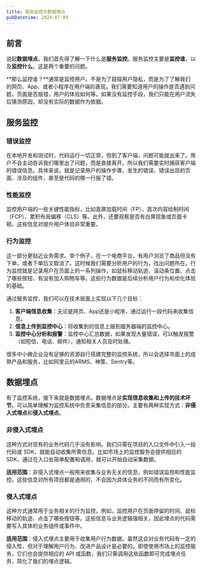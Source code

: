 ```yaml
---
title: 服务监控与数据埋点
pubDatetime: 2024-07-09
---
```


## 前言

说起**数据埋点**，我们首先得了解一下什么是**服务监控**。服务监控主要是**监控谁**，以及**监控什么**。这是两个重要的问题。

**那么监控谁？**通常是监控用户。不是为了窥探用户隐私，而是为了了解我们的网页、App、或者小程序在用户端的表现。我们需要知道用户的操作是否遇到问题，页面是否报错，用户的体验如何等。如果没有监控手段，我们只能在用户流失后猜测原因，却没有实际的数据作为依据。

## 服务监控

### 错误监控

在本地开发和测试时，代码运行一切正常，但到了客户端，问题可能就出来了。用户不会主动告诉我们哪里出了问题，而是直接离开。所以我们需要实时捕获客户端的错误信息。具体来说，就是记录用户的操作步骤、发生的错误、错误出现的页面、涉及的组件，甚至是代码的哪一行报了错。

### 性能监控

监控用户端的一些关键性能指标，比如首屏加载时间（FP）、首次内容绘制时间（FCP）、累积布局偏移（CLS）等。此外，还要观察是否有白屏现象或页面卡顿。这些信息对提升用户体验非常重要。

### 行为监控

这一部分更贴近业务需求。举个例子，在一个电商平台，有用户浏览了商品但没有下单，或者下单后又取消了。这时候我们需要分析用户的行为，找出问题所在。行为监控就是记录用户在页面上的一系列操作，如鼠标移动轨迹、滚动条位置、点击了哪些按钮、有没有加入购物车等。这些行为数据是后续分析用户行为和优化体验的基础。

通过服务监控，我们可以在技术层面上实现以下几个目标：

1. **客户端信息收集**：无论是网页、App还是小程序，通过运行一段代码来收集信息。
2. **信息上传到监控中心**：将收集到的信息上报到服务器端的监控中心。
3. **监控中心分析和报警**：监控中心汇总数据，如果发现大量错误，可以触发报警（如短信、电话、邮件），通知相关人员及时处理。

很多中小微企业没有足够的资源自行搭建完整的监控系统，所以会选择市面上的成熟产品和服务，比如阿里云的ARMS、神策、Sentry等。

## 数据埋点

有了监控系统，接下来就是数据埋点。数据埋点是**实现信息收集和上传的技术环节**。可以简单理解为监控系统中负责采集信息的部分。主要有两种实现方式：**非侵入式埋点**和**侵入式埋点**。

### 非侵入式埋点

这种方式对现有的业务代码几乎没有影响。我们只需在项目的入口文件中引入一段代码或 SDK，就能自动收集所需信息。比如市场上的监控服务会提供相应的 SDK，通过在入口处简单配置和调用，就可以开始自动采集数据。

**适用范围**：非侵入式埋点一般用来收集与业务无关的信息，例如错误监控和性能监控。这些信息对所有项目都是通用的，不会因为具体业务的不同而有所变化。

### 侵入式埋点

这种方式通常用于业务相关的行为监控。例如，监控用户在页面停留的时间、鼠标移动的轨迹、点击了哪些按钮等。这些信息与业务逻辑强相关，因此埋点的代码需要写入具体的业务组件或事件中。

**适用范围**：侵入式埋点主要用于收集用户行为数据。虽然这会对业务代码有一定的侵入性，但对于理解用户行为、改进产品设计是必要的。即使使用市场上的监控服务，它们也会提供相应的 API 或函数，我们只需调用这些函数即可完成埋点任务，简化了我们的埋点逻辑。
